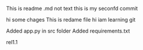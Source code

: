 This is readme .md not text
this is my seconfd commit

hi some chages
This is redame file
hi iam learning git

Added app.py in src folder
Added requirements.txt 

rel1.1
